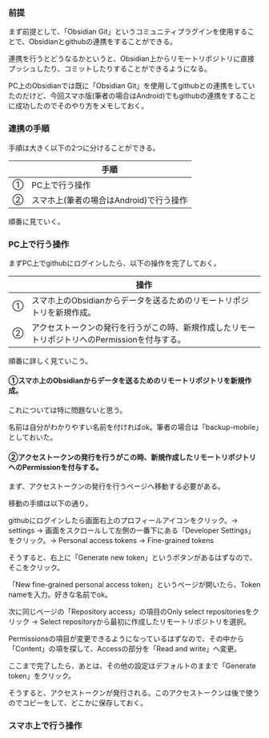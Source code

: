 ### 前提
まず前提として、「Obsidian Git」というコミュニティプラグインを使用することで、Obsidianとgithubの連携をすることができる。

連携を行うとどうなるかというと、Obsidian上からリモートリポジトリに直接プッシュしたり、コミットしたりすることができるようになる。

PC上のObsidianでは既に「Obsidian Git」を使用してgithubとの連携をしていたのだけど、今回スマホ版(筆者の場合はAndroid)でもgithubの連携をすることに成功したのでそのやり方をメモしておく。

### 連携の手順

手順は大きく以下の2つに分けることができる。

||手順|
|-|-|
|①|PC上で行う操作|
|②|スマホ上(筆者の場合はAndroid)で行う操作|

順番に見ていく。

### PC上で行う操作

まずPC上でgithubにログインしたら、以下の操作を完了しておく。

||操作|
|-|-|
|①|スマホ上のObsidianからデータを送るためのリモートリポジトリを新規作成。|
|②|アクセストークンの発行を行うがこの時、新規作成したリモートリポジトリへのPermissionを付与する。|

順番に詳しく見ていこう。

#### ①スマホ上のObsidianからデータを送るためのリモートリポジトリを新規作成。

これについては特に問題ないと思う。

名前は自分がわかりやすい名前を付ければok。筆者の場合は「backup-mobile」としておいた。

#### ②アクセストークンの発行を行うがこの時、新規作成したリモートリポジトリへのPermissionを付与する。

まず、アクセストークンの発行を行うページへ移動する必要がある。

移動の手順は以下の通り。

githubにログインしたら画面右上のプロフィールアイコンをクリック。-> settings -> 画面をスクロールして左側の一番下にある「Developer Settings」をクリック。-> Personal access tokens -> Fine-grained tokens

そうすると、右上に「Generate new token」というボタンがあるはずなので、そこをクリック。

「New fine-grained personal access token」というページが開いたら、Token nameを入力。好きな名前でok。

次に同じページの「Repository access」の項目のOnly select repositoriesをクリック -> Select repositoryから最初に作成したリモートリポジトリを選択。

Permissionsの項目が変更できるようになっているはずなので、その中から「Content」の項を探して、Accessの部分を「Read and write」へ変更。

ここまで完了したら、あとは、その他の設定はデフォルトのままで「Generate token」をクリック。

そうすると、アクセストークンが発行される。このアクセストークンは後で使うのでコピーをして、どこかに保存しておく。

### スマホ上で行う操作






